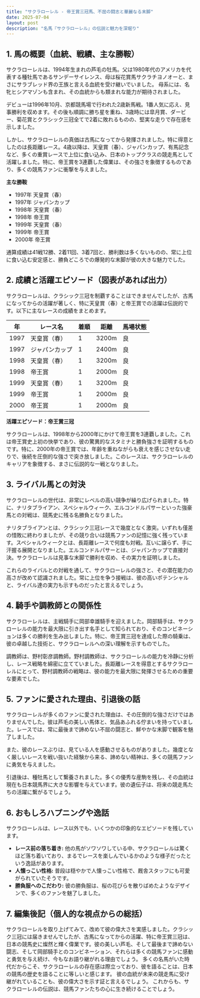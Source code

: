 ```yaml
---
title: "サクラローレル - 帝王賞三冠馬、不屈の闘志と華麗なる末脚"
date: 2025-07-04
layout: post
description: "名馬『サクラローレル』の伝説と魅力を深堀り"
---
```


## 1. 馬の概要（血統、戦績、主な勝鞍）

サクラローレルは、1994年生まれの芦毛の牡馬。父は1980年代のアメリカを代表する種牡馬であるサンデーサイレンス、母は桜花賞馬サクラチヨノオーと、まさにサラブレッド界の王族と言える血統を受け継いでいました。  母系には、名牝ヒシアマゾンも含まれ、その血統からも類まれな能力が期待されました。

デビューは1996年10月、京都競馬場で行われた2歳新馬戦。1番人気に応え、見事勝利を収めます。その後も順調に勝ち星を重ね、3歳時には皐月賞、ダービー、菊花賞とクラシック三冠全てで2着に敗れるものの、堅実な走りで存在感を示しました。

しかし、サクラローレルの真価は古馬になってから発揮されました。特に得意としたのは長距離レース。4歳以降は、天皇賞（春）、ジャパンカップ、有馬記念など、多くの重賞レースで上位に食い込み、日本のトップクラスの競走馬として活躍しました。特に、帝王賞を3連覇した偉業は、その強さを象徴するものであり、多くの競馬ファンに衝撃を与えました。

**主な勝鞍**

* 1997年 天皇賞（春）
* 1997年 ジャパンカップ
* 1998年 天皇賞（春）
* 1998年 帝王賞
* 1999年 天皇賞（春）
* 1999年 帝王賞
* 2000年 帝王賞

通算成績は41戦12勝、2着11回、3着7回と、勝利数は多くないものの、常に上位に食い込む安定感と、勝負どころでの爆発的な末脚が彼の大きな魅力でした。


## 2. 成績と活躍エピソード（図表があれば出力）

サクラローレルは、クラシック三冠を制覇することはできませんでしたが、古馬になってからの活躍が著しく、特に天皇賞（春）と帝王賞での活躍は伝説的です。以下に主なレースの成績をまとめます。

| 年 | レース名         | 着順 | 距離 | 馬場状態 |
|---|-----------------|-----|------|----------|
| 1997 | 天皇賞（春）     | 1   | 3200m| 良       |
| 1997 | ジャパンカップ    | 1   | 2400m| 良       |
| 1998 | 天皇賞（春）     | 1   | 3200m| 良       |
| 1998 | 帝王賞           | 1   | 2000m| 良       |
| 1999 | 天皇賞（春）     | 1   | 3200m| 良       |
| 1999 | 帝王賞           | 1   | 2000m| 良       |
| 2000 | 帝王賞           | 1   | 2000m| 良       |


**活躍エピソード：帝王賞三冠**

サクラローレルは、1998年から2000年にかけて帝王賞を3連覇しました。これは帝王賞史上初の快挙であり、彼の驚異的なスタミナと勝負強さを証明するものです。特に、2000年の帝王賞では、年齢を重ねながらも衰えを感じさせない走りで、後続を圧倒的な強さで突き放しました。このレースは、サクラローレルのキャリアを象徴する、まさに伝説的な一戦となりました。


## 3. ライバル馬との対決

サクラローレルの世代は、非常にレベルの高い競争が繰り広げられました。特に、ナリタブライアン、スペシャルウィーク、エルコンドルパサーといった強豪馬との対戦は、競馬史に残る名勝負となりました。

ナリタブライアンとは、クラシック三冠レースで幾度となく激突。いずれも僅差の惜敗に終わりましたが、その競り合いは競馬ファンの記憶に強く残っています。スペシャルウィークとは、長距離レースで何度も対戦。互いに譲らず、手に汗握る展開となりました。エルコンドルパサーとは、ジャパンカップで直接対決。サクラローレルは見事な末脚で勝利を収め、その実力を証明しました。

これらのライバルとの対戦を通して、サクラローレルの強さと、その潜在能力の高さが改めて認識されました。常に上位を争う接戦は、彼の高いポテンシャルと、ライバル達の実力も示すものだったと言えるでしょう。


## 4. 騎手や調教師との関係性

サクラローレルは、主戦騎手に岡部幸雄騎手を迎えました。岡部騎手は、サクラローレルの能力を最大限に引き出す名手として知られており、そのコンビネーションは多くの勝利を生み出しました。特に、帝王賞三冠を達成した際の騎乗は、彼の卓越した技術と、サクラローレルへの深い理解を示すものでした。

調教師は、野村彰彦調教師。野村調教師は、サクラローレルの能力を冷静に分析し、レース戦略を綿密に立てていました。長距離レースを得意とするサクラローレルにとって、野村調教師の戦略は、彼の能力を最大限に発揮させるための重要な要素でした。


## 5. ファンに愛された理由、引退後の話

サクラローレルが多くのファンに愛された理由は、その圧倒的な強さだけではありませんでした。彼は芦毛の美しい馬体と、気品あふれる佇まいを持っていました。レースでは、常に最後まで諦めない不屈の闘志と、鮮やかな末脚で観客を魅了しました。

また、彼のレースぶりは、見ている人を感動させるものがありました。幾度となく厳しいレースを戦い抜いた経験から来る、諦めない精神は、多くの競馬ファンに勇気を与えました。

引退後は、種牡馬として繋養されました。多くの優秀な産駒を残し、その血統は現在も日本競馬界に大きな影響を与えています。彼の遺伝子は、将来の競走馬たちの活躍に繋がるでしょう。


## 6. おもしろハプニングや逸話

サクラローレルは、レース以外でも、いくつかの印象的なエピソードを残しています。

* **レース前の落ち着き:**  他の馬がソワソワしている中、サクラローレルは驚くほど落ち着いており、まるでレースを楽しんでいるかのような様子だったという逸話があります。
* **人懐っこい性格:**  普段は穏やかで人懐っこい性格で、厩舎スタッフにも可愛がられていたそうです。
* **勝負服へのこだわり:**  彼の勝負服は、桜の花びらを散りばめたようなデザインで、多くのファンを魅了しました。


## 7. 編集後記（個人的な視点からの総括）

サクラローレルを取り上げてみて、改めて彼の偉大さを実感しました。クラシック三冠には届きませんでしたが、古馬になってからの活躍、特に帝王賞三冠は、日本の競馬史に燦然と輝く偉業です。彼の美しい芦毛、そして最後まで諦めない闘志、そして岡部騎手とのコンビネーション、それらは多くの競馬ファンに感動と勇気を与え続け、今もなお語り継がれる理由でしょう。  多くの名馬がいた時代だからこそ、サクラローレルの存在感は際立っており、彼を語ることは、日本の競馬の歴史を語ることに等しいと感じます。  彼の血統が未来の競走馬に受け継がれていることも、彼の偉大さを示す証と言えるでしょう。  これからも、サクラローレルの伝説は、競馬ファンたちの心に生き続けることでしょう。
